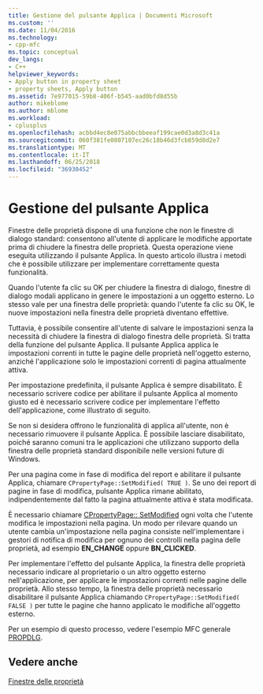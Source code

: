 ```yaml
---
title: Gestione del pulsante Applica | Documenti Microsoft
ms.custom: ''
ms.date: 11/04/2016
ms.technology:
- cpp-mfc
ms.topic: conceptual
dev_langs:
- C++
helpviewer_keywords:
- Apply button in property sheet
- property sheets, Apply button
ms.assetid: 7e977015-59b8-406f-b545-aad0bfd8d55b
author: mikeblome
ms.author: mblome
ms.workload:
- cplusplus
ms.openlocfilehash: acbbd4ec8e075abbcbbeeaf199cae0d3a8d3c41a
ms.sourcegitcommit: 060f381fe0807107ec26c18b46d3fcb859d8d2e7
ms.translationtype: MT
ms.contentlocale: it-IT
ms.lasthandoff: 06/25/2018
ms.locfileid: "36930452"
---
```

# <a name="handling-the-apply-button"></a>Gestione del pulsante Applica
Finestre delle proprietà dispone di una funzione che non le finestre di dialogo standard: consentono all'utente di applicare le modifiche apportate prima di chiudere la finestra delle proprietà. Questa operazione viene eseguita utilizzando il pulsante Applica. In questo articolo illustra i metodi che è possibile utilizzare per implementare correttamente questa funzionalità.  
  
 Quando l'utente fa clic su OK per chiudere la finestra di dialogo, finestre di dialogo modali applicano in genere le impostazioni a un oggetto esterno. Lo stesso vale per una finestra delle proprietà: quando l'utente fa clic su OK, le nuove impostazioni nella finestra delle proprietà diventano effettive.  
  
 Tuttavia, è possibile consentire all'utente di salvare le impostazioni senza la necessità di chiudere la finestra di dialogo finestra delle proprietà. Si tratta della funzione del pulsante Applica. Il pulsante Applica applica le impostazioni correnti in tutte le pagine delle proprietà nell'oggetto esterno, anziché l'applicazione solo le impostazioni correnti di pagina attualmente attiva.  
  
 Per impostazione predefinita, il pulsante Applica è sempre disabilitato. È necessario scrivere codice per abilitare il pulsante Applica al momento giusto ed è necessario scrivere codice per implementare l'effetto dell'applicazione, come illustrato di seguito.  
  
 Se non si desidera offrono le funzionalità di applica all'utente, non è necessario rimuovere il pulsante Applica. È possibile lasciare disabilitato, poiché saranno comuni tra le applicazioni che utilizzano supporto della finestra delle proprietà standard disponibile nelle versioni future di Windows.  
  
 Per una pagina come in fase di modifica del report e abilitare il pulsante Applica, chiamare `CPropertyPage::SetModified( TRUE )`. Se uno dei report di pagine in fase di modifica, pulsante Applica rimane abilitato, indipendentemente dal fatto la pagina attualmente attiva è stata modificata.  
  
 È necessario chiamare [CPropertyPage:: SetModified](../mfc/reference/cpropertypage-class.md#setmodified) ogni volta che l'utente modifica le impostazioni nella pagina. Un modo per rilevare quando un utente cambia un'impostazione nella pagina consiste nell'implementare i gestori di notifica di modifica per ognuno dei controlli nella pagina delle proprietà, ad esempio **EN_CHANGE** oppure **BN_CLICKED**.  
  
 Per implementare l'effetto del pulsante Applica, la finestra delle proprietà necessario indicare al proprietario o un altro oggetto esterno nell'applicazione, per applicare le impostazioni correnti nelle pagine delle proprietà. Allo stesso tempo, la finestra delle proprietà necessario disabilitare il pulsante Applica chiamando `CPropertyPage::SetModified( FALSE )` per tutte le pagine che hanno applicato le modifiche all'oggetto esterno.  
  
 Per un esempio di questo processo, vedere l'esempio MFC generale [PROPDLG](../visual-cpp-samples.md).  
  
## <a name="see-also"></a>Vedere anche  
 [Finestre delle proprietà](../mfc/property-sheets-mfc.md)

